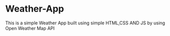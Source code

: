 # Weather-App
This is a simple Weather App built using simple HTML,CSS AND JS by using Open Weather Map API
